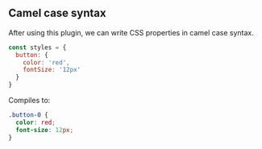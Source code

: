 ## Camel case syntax

After using this plugin, we can write CSS properties in camel case syntax.

```javascript
const styles = {
  button: {
    color: 'red',
    fontSize: '12px'
  }
}
```

Compiles to:

```css
.button-0 {
  color: red;
  font-size: 12px;
}
```
